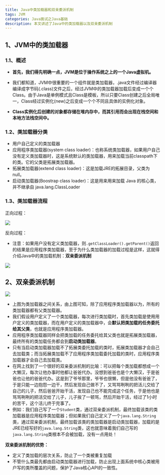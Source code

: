 ```yaml
---
title: Java中类加载器和双亲委派机制
tags: JVM
categories: Java面试之Java基础
description: 本文讲述了Java中的类加载器以及双亲委派机制
---
```


## 1、JVM中的类加载器

### 1.1、概述

- **首先，我们得先明确一点，JVM是位于操作系统之上的一个Java虚拟机。**

- 我们都知道，JVM中很重要的一个组件就是类加载器，.java文件经过编译器编译成字节码(.class)文件之后，经过JVM中的类加载器加载后变成一个个Class。由于Java是单例模式且Class是模板，所以只要Class创建之后全局唯一，Class经过实例化(new)之后变成一个个不同且具体的实例化对象。
- **Class实例化后创建的对象都存储在堆内存中，而其引用而会出现在栈空间和本地方法栈空间中。**

### 1.2、类加载器分类

- 用户自己定义的类加载器
- 应用程序类加载器(system class loader)：也称系统类加载器，如果用户自己没有定义类加载器时，这是系统默认的类加载器，用来加载当前classpath下的类。它的父类是拓展类加载器。
- 拓展类加载器(extend class loader)：这是加载JRE的拓展目录，父类为null。
- 启动类加载器(Boostrap class loader)：这是用来用来加载 Java 的核心类，并不继承自 java.lang.ClassLoader

### 1.3、类加载器流程

正向过程：

![](http://fl.ljuuu.com/img/20210514104752.png)

反向过程：

- 注意：如果用户没有定义类加载器，则`.getClassLoader().getParent()`返回的结果是应用程序类加载器，至于为什么类加载器的加载过程是这样，这就得介绍Java中的类加载机制：**双亲委派机制**

![](http://fl.ljuuu.com/img/20210514105421.png)

## 2、双亲委派机制



![](http://fl.ljuuu.com/img/20210514112852.png)

- 上图为类加载器之间关系，由上图可知，除了应用程序类加载器以为，所有的类加载器都有父类加载器。
- 我们假设用户定义了一个类加载器，每次进行类加载时，首先类加载是使用用户定义的类加载器，而在用户定义的类加载器中，会**默认把类加载的任务委托给其父类**，也就是应用程序类加载器。
- 应用程序类加载器同样会把类加载的任务委托给其父类也就是拓展类加载器，最终所有的类加载任务都会到**启动类加载器**。
- 只有当启动类加载器加载不了拓展类委托加载的类时，拓展类加载器才会自己去加载类；而当拓展类加载不了应用程序类加载委托加载的类时，应用程序类加载器才会自己去加载类。
- 在网上找到了一个很好的双亲委派机制的比喻：可以把每个类加载都想成一个大懒汉，每次让他办事时他都让爸爸代办。没想到爸爸也是个大懒汉，于是爸爸也让他的爸爸代办。这是到了爷爷那里，爷爷也很懒，但是他没有爸爸了，于是只能一边抱怨一边干，然后发现自己做不了，又骂骂咧咧的把活儿交给了自己的儿子，然后爸爸开始干活，发现自己也不能完成这个任务，于是他也是骂骂咧咧的把活交给了儿子，儿子挨了一顿骂，然后开始干活，经过了1小时的苦干，这个活儿终于完事了。
- 例如：我们自己写了一个`Student`类，通过双亲委派机制，最终加载该类的类加载器是应用程序类加载器；但如果我们自己定义了一个`java.lang.String`类，通过双亲委派机制，最终加载该类的类加载器是启动类加载器，加载的是JRE已经写好的`java.lang.String`类，这也就意味着我们自己写的`java.lang.String`类根本不会被加载，没有一点用处！

**双亲委派机制的优势：**

- 定义了类加载的层次关系，防止了一个类被重复加载
- 不管什么类最先都由启动类加载器进行加载，防止出现上面系统中核心类被用户写的类所覆盖的问题，保护了Java核心API的一致性。







